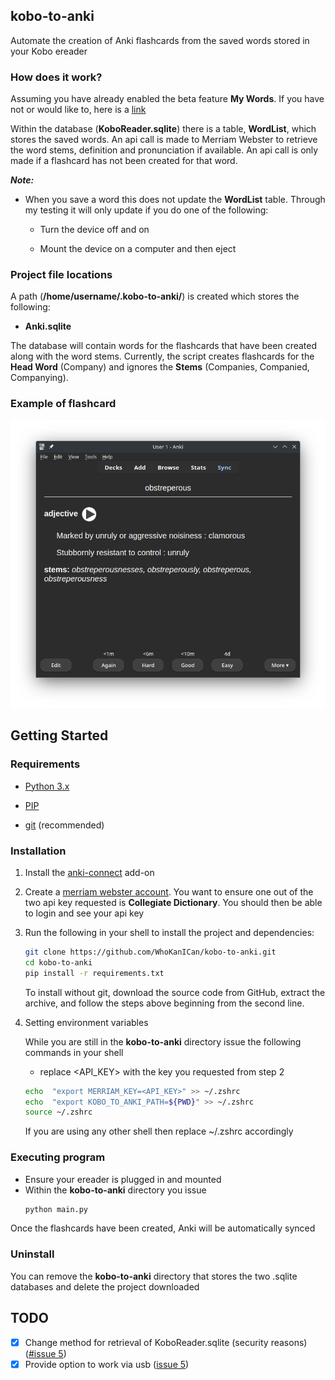 ## kobo-to-anki

Automate the creation of Anki flashcards from the saved words stored in your Kobo ereader

### How does it work?

Assuming you have already enabled the beta feature **My Words**. If you have not or would like to, here is a [link](https://goodereader.com/blog/kobo-ereader-news/kobo-e-readers-now-save-words-you-looked-up-in-the-dictionary)

Within the database (**KoboReader.sqlite**) there is a table, **WordList**, which stores the saved words. An api call is made to Merriam Webster to retrieve the word stems, definition and pronunciation if available. An api call is only made if a flashcard has not been created for that word.

**_Note:_**

- When you save a word this does not update the **WordList** table. Through my testing it will only update if you do one of the following:

    - Turn the device off and on

    - Mount the device on a computer and then eject

### Project file locations

A path (**/home/username/.kobo-to-anki/**) is created which stores the following:
- **Anki.sqlite**

The database will contain words for the flashcards that have been created along with the word stems. Currently, the script creates flashcards for the **Head Word** (Company) and ignores the **Stems** (Companies, Companied, Companying). 

### Example of flashcard
![Example](card_example.png)

## Getting Started

### Requirements

- [Python 3.x](https://www.python.org/downloads/)

- [PIP](https://pip.pypa.io/en/stable/installation/)

- [git](https://git-scm.com/book/en/v2/Getting-Started-Installing-Git) (recommended)

### Installation

1. Install the [anki-connect](https://github.com/FooSoft/anki-connect) add-on

2. Create a [merriam webster account](https://dictionaryapi.com/register/index). You want to ensure one out of the two api key requested is **Collegiate Dictionary**. You should then be able to login and see your api key

3. Run the following in your shell to install the project and dependencies:

    ```sh
    git clone https://github.com/WhoKanICan/kobo-to-anki.git
    cd kobo-to-anki
    pip install -r requirements.txt
    ```

    To install without git, download the source code from GitHub, extract the archive, and follow the steps above beginning from the second line.

4.  Setting environment variables
    
    While you are still in the **kobo-to-anki** directory issue the following commands in your shell

    - replace <API_KEY> with the key you requested from step 2

    ```sh
    echo  "export MERRIAM_KEY=<API_KEY>" >> ~/.zshrc
    echo  "export KOBO_TO_ANKI_PATH=${PWD}" >> ~/.zshrc
    source ~/.zshrc
    ```

    If you are using any other shell then replace ~/.zshrc accordingly

### Executing program

- Ensure your ereader is plugged in and mounted
- Within the **kobo-to-anki** directory you issue
    ```python
    python main.py
    ```
Once the flashcards have been created, Anki will be automatically synced

### Uninstall
You can remove the **kobo-to-anki** directory that stores the two .sqlite databases and delete the project downloaded

 ## TODO
- [x] Change method for retrieval of KoboReader.sqlite (security reasons) ([#issue 5](https://github.com/WhoKanICan/kobo-to-anki/issues/5))
- [x] Provide option to work via usb ([issue 5](https://github.com/WhoKanICan/kobo-to-anki/issues/5))